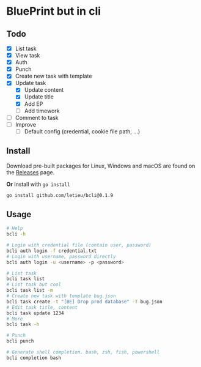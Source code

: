 # BluePrint but in cli

## Todo
- [x] List task
- [x] View task
- [x] Auth
- [x] Punch
- [x] Create new task with template
- [x] Update task
  - [x] Update content
  - [x] Update title
  - [x] Add EP
  - [ ] Add timework
- [ ] Comment to task
- [ ] Improve
  - [ ] Default config (credential, cookie file path, ...)

## Install

Download pre-built packages for Linux, Windows and macOS are found on the
[Releases](https://github.com/letieu/bcli/releases/) page.

**Or** Install with `go install`
```bash
go install github.com/letieu/bcli@0.1.9
```

## Usage
```bash
# Help
bcli -h

# Login with credential file (contain user, password)
bcli auth login -f credential.txt
# Login with username, password directly
bcli auth login -u <username> -p <password>

# List task
bcli task list
# List task but cool
bcli task list -m
# Create new task with template bug.json
bcli task create -t "[BE] Drop prod database" -T bug.json
# Edit task title, content
bcli task update 1234
# More
bcli task -h

# Punch
bcli punch

# Generate shell completion. bash, zsh, fish, powershell
bcli completion bash
```
